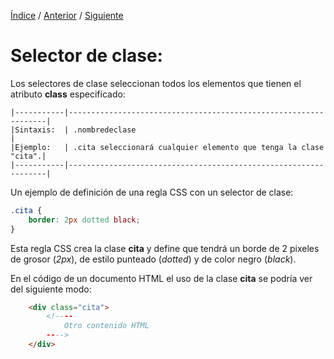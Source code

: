 [Índice](../readme.md) / [Anterior](../estilos/selector_de_tipo.md) / [Siguiente](../estilos/selector_de_id.md)

# Selector de clase:

Los selectores de clase seleccionan todos los elementos que tienen el atributo **class** especificado:

```
|-----------|-----------------------------------------------------------------|
|Sintaxis:  | .nombredeclase                                                  |
|Ejemplo:   | .cita seleccionará cualquier elemento que tenga la clase "cita".|
|-----------|-----------------------------------------------------------------|
```

Un ejemplo de definición de una regla CSS con un selector de clase:

```css
.cita {
    border: 2px dotted black;
}
```
Esta regla CSS crea la clase **cita** y define que tendrá un borde de 2 pixeles de grosor (_2px_), de estilo punteado (_dotted_) y de color negro (_black_).

En el código de un documento HTML el uso de la clase **cita** se podría ver del siguiente modo:

```html
    <div class="cita">
        <!----
            Otro contenido HTML
        ---->
    </div>
```


